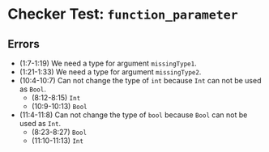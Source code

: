 # Checker Test: `function_parameter`

## Errors
- (1:7-1:19) We need a type for argument `missingType1`.
- (1:21-1:33) We need a type for argument `missingType2`.
- (10:4-10:7) Can not change the type of `int` because `Int` can not be used as `Bool`.
  - (8:12-8:15) `Int`
  - (10:9-10:13) `Bool`
- (11:4-11:8) Can not change the type of `bool` because `Bool` can not be used as `Int`.
  - (8:23-8:27) `Bool`
  - (11:10-11:13) `Int`
